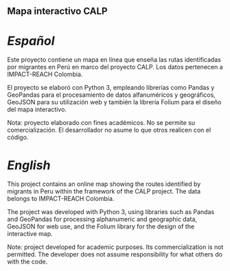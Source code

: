 ## Mapa interactivo CALP
# *Español*
Este proyecto contiene un mapa en línea que enseña las rutas identificadas por migrantes en Perú en marco del proyecto CALP. Los datos pertenecen a IMPACT-REACH Colombia.

El proyecto se elaboró con Python 3, empleando librerías como Pandas y GeoPandas para el procesamiento de datos alfanuméricos y geográficos, GeoJSON para su utilización web y también la librería Folium para el diseño del mapa interactivo.

Nota: proyecto elaborado con fines académicos. No se permite su comercialización. El desarrollador no asume lo que otros realicen con el código.

# *English*
This project contains an online map showing the routes identified by migrants in Peru within the framework of the CALP project. The data belongs to IMPACT-REACH Colombia.

The project was developed with Python 3, using libraries such as Pandas and GeoPandas for processing alphanumeric and geographic data, GeoJSON for web use, and the Folium library for the design of the interactive map.

Note: project developed for academic purposes. Its commercialization is not permitted. The developer does not assume responsibility for what others do with the code.
